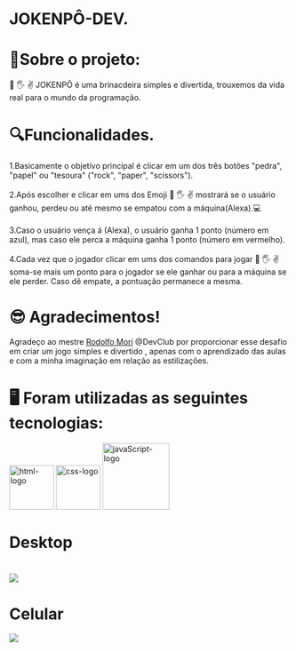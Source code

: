 <div>
  <h1>JOKENPÔ-DEV.</h1>

# 🎤Sobre o projeto:
👊 🖐️ ✌️ JOKENPÔ é uma brinacdeira simples e divertida, trouxemos da vida real para o mundo da programação.
<br>
# 🔍Funcionalidades.
1.Basicamente o objetivo principal é clicar em um dos três botões "pedra", "papel" ou "tesoura" ("rock", "paper", "scissors").
<br>
<br>
2.Após escolher e clicar em ums dos Emoji 👊 🖐️ ✌️  mostrará se o usuário ganhou, perdeu ou até mesmo se empatou com a máquina(Alexa).💻
<br>
<br>
3.Caso o usuário vença á (Alexa), o usuário ganha 1 ponto (número em azul), mas caso ele perca a máquina ganha 1 ponto (número em vermelho). 
<br>
<br>
4.Cada vez que o jogador clicar em ums dos comandos para jogar 👊 🖐️ ✌️ soma-se mais um ponto para o jogador se ele ganhar ou para a máquina se ele perder. Caso dê empate, a pontuação permanece a mesma.
  
  # 😎 Agradecimentos!
Agradeço ao mestre <a href="https://www.github.com/rodolfomori">Rodolfo Mori</a> @DevClub por proporcionar esse desafio em criar um jogo simples e divertido , apenas com o aprendizado das aulas e com a minha imaginação em relação as estilizações.
# 🖥 Foram utilizadas as seguintes tecnologias:
<img src="https://img.shields.io/badge/HTML-239120?logo=html5&logoColor=white&style=for-the-badge" alt=html-logo width="80px" />
<img src="https://img.shields.io/badge/CSS3-1572B6?style=for-the-badge&logo=css3&logoColor=white"  alt=css-logo  width="80px" />
<img src="https://img.shields.io/badge/JavaScript-F7DF1E?logo=javascript&logoColor=black&style=for-the-badge" alt=javaScript-logo width="120px" />
<h1>Desktop<h1>
<img src="https://raw.githubusercontent.com/sergiopro48/Jokenpo-Dev/3a694b308d11962824ecd3b008961d7e1e787b1a/Assest/1.png"/>
  <h1>Celular</h1>
   <img src="https://raw.githubusercontent.com/sergiopro48/Jokenpo-Dev/3a694b308d11962824ecd3b008961d7e1e787b1a/Assest/jokenp%C3%B4%20cel.png"/>
  <div>
